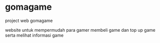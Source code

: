 # gomagame
project web gomagame

website untuk mempermudah para gamer membeli game dan top up game serta melihat informasi game
